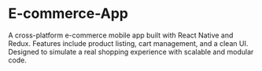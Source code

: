 # E-commerce-App
A cross-platform e-commerce mobile app built with React Native and Redux. Features include product listing, cart management, and a clean UI. Designed to simulate a real shopping experience with scalable and modular code.
